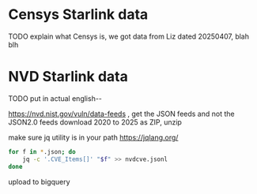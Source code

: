# Censys Starlink data

TODO explain what Censys is, we got data from Liz dated 20250407, blah blh

# NVD Starlink data

TODO put in actual english--

https://nvd.nist.gov/vuln/data-feeds , get the JSON feeds and not the JSON2.0 feeds 
download 2020 to 2025 as ZIP, unzip

make sure jq utility is in your path https://jqlang.org/

```sh
for f in *.json; do
    jq -c '.CVE_Items[]' "$f" >> nvdcve.jsonl
done
```

upload to bigquery
